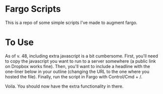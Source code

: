# Fargo Scripts

This is a repo of some simple scripts I've made to augment fargo.

# To Use

As of v. 48, including extra javascript is a bit cumbersome. First, you'll need to copy the javascript you want to run to a server somewhere (a public link on Dropbox works fine). Then, you'll want to include a headline with the one-liner below in your outline (changing the URL to the one where you hosted the file). Finally, run the script in Fargo with Control/Cmd + /. 

Voila. You should now have the extra functionality in there.
